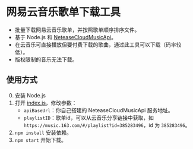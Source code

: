 # 网易云音乐歌单下载工具

- 批量下载网易云音乐歌单，并按照歌单顺序排序文件。
- 基于 Node.js 和 [NeteaseCloudMusicApi](https://binaryify.github.io/NeteaseCloudMusicApi)。
- 在云音乐可直接播放但要付费下载的歌曲，通过此工具可以下载（码率较低）。
- 版权限制的音乐无法下载。

## 使用方式

0. 安装 Node.js
1. 打开 [index.js](./index.js)，修改参数：
    - `apiBaseUrl`：你自己搭建的 NeteaseCloudMusicApi 服务地址。
    - `playlistID`：歌单id，可以从云音乐分享链接中获取，如 `https://music.163.com/#/playlist?id=385283496`，id 为 `385283496`。
2. `npm install` 安装依赖。
3. `npm start` 开始下载。
